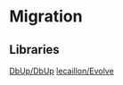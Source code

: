 # Migration

## Libraries
[DbUp/DbUp](https://github.com/DbUp/DbUp)
[lecaillon/Evolve](https://github.com/lecaillon/Evolve)